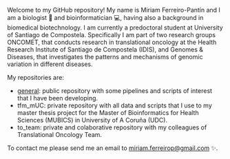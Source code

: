 Welcome to my GitHub repository! My name is Miriam Ferreiro-Pantín and I am a biologist :herb: and bioinformatician :computer:, having also a background in biomedical biotechnology. I am currently a predoctoral student at University of Santiago de Compostela. Specifically I am part of two research groups ONCOMET, that conducts research in translational oncology at the Health Research Institute of Santiago de Compostela (IDIS), and Genomes & Diseases, that investigates the patterns and mechanisms of genomic variation in different diseases. 

My repositories are:
- [general](https://github.com/mimifp/general): public repository with some pipelines and scripts of interest that I have been developing. 
- tfm_mUC: private repository with all data and scripts that I use to my master thesis project for the Master of Bioinformatics for Health Sciences (MUBICS) in University of A Coruña (UDC). 
- to_team: private and colaborative repository with my colleagues of Translational Oncology Team. 

To contact me please send me an email to miriam.ferreirop@gmail.com :sparkles:.
